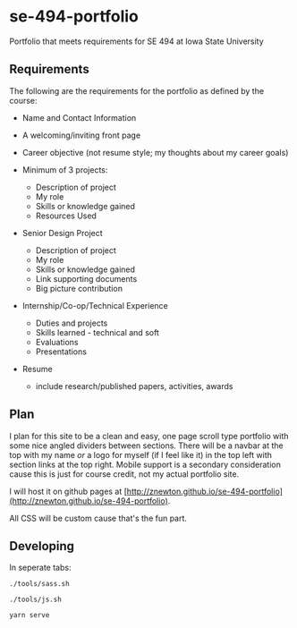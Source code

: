 # se-494-portfolio

Portfolio that meets requirements for SE 494 at Iowa State University

## Requirements

The following are the requirements for the portfolio as defined by the course:

- Name and Contact Information

- A welcoming/inviting front page

- Career objective (not resume style; my thoughts about my career goals)

- Minimum of 3 projects:

  - Description of project
  - My role
  - Skills or knowledge gained
  - Resources Used

- Senior Design Project

  - Description of project
  - My role
  - Skills or knowledge gained
  - Link supporting documents
  - Big picture contribution

- Internship/Co-op/Technical Experience

  - Duties and projects
  - Skills learned - technical and soft
  - Evaluations
  - Presentations

- Resume

  - include research/published papers, activities, awards

## Plan

I plan for this site to be a clean and easy, one page scroll type portfolio with some nice angled dividers between sections. There will be a navbar at the top with my name *or* a logo for myself (if I feel like it) in the top left with section links at the top right. Mobile support is a secondary consideration cause this is just for course credit, not my actual portfolio site.

I will host it on github pages at [http://znewton.github.io/se-494-portfolio](http://znewton.github.io/se-494-portfolio).

All CSS will be custom cause that's the fun part.

## Developing

In seperate tabs:

```shell
./tools/sass.sh
```

```shell
./tools/js.sh
```

```shell
yarn serve
```
